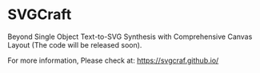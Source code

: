 # SVGCraft
Beyond Single Object Text-to-SVG Synthesis with Comprehensive Canvas Layout (The code will be released soon).

For more information, Please check at: https://svgcraf.github.io/
